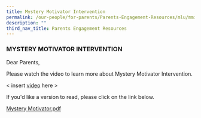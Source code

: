 ```yaml
---
title: Mystery Motivator Intervention
permalink: /our-people/for-parents/Parents-Engagement-Resources/mlu/mmi
description: ""
third_nav_title: Parents Engagement Resources
---
```

### MYSTERY MOTIVATOR INTERVENTION

Dear Parents,  
  
Please watch the video to learn more about Mystery Motivator Intervention.  

< insert [video](https://bendemeerpri-moe-edu-sg-admin.cwp.sg/our-people/for-parents/parents-engagement-resources/micro-learning-unit-for-parents-with-sen-children/mystery-motivator-intervention) here >

If you'd like a version to read, please click on the link below.  
  
[Mystery Motivator.pdf](/files/Mystery%20Motivator.pdf)